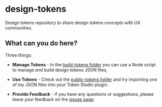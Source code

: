 # design-tokens

Design tokens repository to share design tokens concepts with UX communities.

## What can you do here?

Three things:

- **Manage Tokens** - In the [build-tokens folder](/build-tokens/) you can use a Node script to manage and build design tokens JSON files,
- **Use Tokens** - Check out the [public-tokens folder](/public-tokens/) and try importing one of my JSON files into your Token Studio plugin.

- **Provide Feedback** - if you have any questions or suggestions, please leave your feedback on the [issues page](https://github.com/mpaiva/design-tokens/issues/new/choose).

